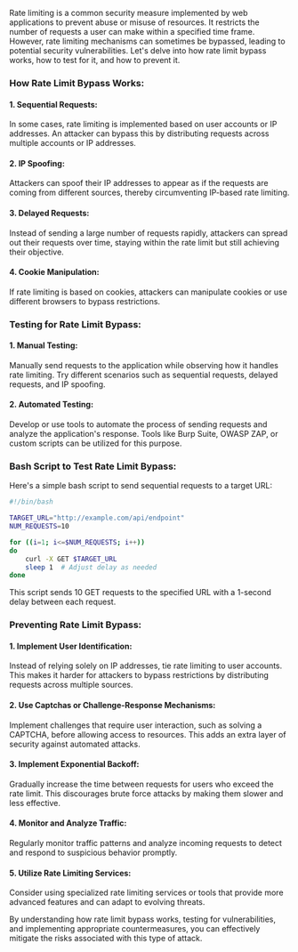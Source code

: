 Rate limiting is a common security measure implemented by web applications to prevent abuse or misuse of resources. It restricts the number of requests a user can make within a specified time frame. However, rate limiting mechanisms can sometimes be bypassed, leading to potential security vulnerabilities. Let's delve into how rate limit bypass works, how to test for it, and how to prevent it.

### How Rate Limit Bypass Works:

#### 1. Sequential Requests:
In some cases, rate limiting is implemented based on user accounts or IP addresses. An attacker can bypass this by distributing requests across multiple accounts or IP addresses.

#### 2. IP Spoofing:
Attackers can spoof their IP addresses to appear as if the requests are coming from different sources, thereby circumventing IP-based rate limiting.

#### 3. Delayed Requests:
Instead of sending a large number of requests rapidly, attackers can spread out their requests over time, staying within the rate limit but still achieving their objective.

#### 4. Cookie Manipulation:
If rate limiting is based on cookies, attackers can manipulate cookies or use different browsers to bypass restrictions.

### Testing for Rate Limit Bypass:

#### 1. Manual Testing:
Manually send requests to the application while observing how it handles rate limiting. Try different scenarios such as sequential requests, delayed requests, and IP spoofing.

#### 2. Automated Testing:
Develop or use tools to automate the process of sending requests and analyze the application's response. Tools like Burp Suite, OWASP ZAP, or custom scripts can be utilized for this purpose.

### Bash Script to Test Rate Limit Bypass:

Here's a simple bash script to send sequential requests to a target URL:

```bash
#!/bin/bash

TARGET_URL="http://example.com/api/endpoint"
NUM_REQUESTS=10

for ((i=1; i<=$NUM_REQUESTS; i++))
do
    curl -X GET $TARGET_URL
    sleep 1  # Adjust delay as needed
done
```

This script sends 10 GET requests to the specified URL with a 1-second delay between each request.

### Preventing Rate Limit Bypass:

#### 1. Implement User Identification:
Instead of relying solely on IP addresses, tie rate limiting to user accounts. This makes it harder for attackers to bypass restrictions by distributing requests across multiple sources.

#### 2. Use Captchas or Challenge-Response Mechanisms:
Implement challenges that require user interaction, such as solving a CAPTCHA, before allowing access to resources. This adds an extra layer of security against automated attacks.

#### 3. Implement Exponential Backoff:
Gradually increase the time between requests for users who exceed the rate limit. This discourages brute force attacks by making them slower and less effective.

#### 4. Monitor and Analyze Traffic:
Regularly monitor traffic patterns and analyze incoming requests to detect and respond to suspicious behavior promptly.

#### 5. Utilize Rate Limiting Services:
Consider using specialized rate limiting services or tools that provide more advanced features and can adapt to evolving threats.

By understanding how rate limit bypass works, testing for vulnerabilities, and implementing appropriate countermeasures, you can effectively mitigate the risks associated with this type of attack.
